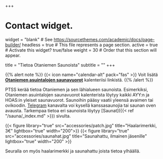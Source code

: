 +++
# Contact widget.
widget = "blank"  # See https://sourcethemes.com/academic/docs/page-builder/
headless = true  # This file represents a page section.
active = true  # Activate this widget? true/false
weight = 30  # Order that this section will appear.

title = "Tietoa Otaniemen Saunoista"
subtitle = ""
+++

{{% alert note %}}
{{< icon name="calendar-alt" pack="fas" >}} Voit lisätä [**Otaniemen asuintalojen saunavuorot**](https://calendar.google.com/calendar/embed?src=jpv0nr25o8389bl3mao4q3hb9s%40group.calendar.google.com) kalenteriisi linkistä.
{{% /alert %}}

PTSS kerää tietoa Otaniemen ja sen lähialueen saunoista. Esimerkiksi, Otaniemen asuintalojen saunavuorot kalenterista löytyy kaikki AYY:n ja HOAS:in yleiset saunavuorot. Saunoihin pääsy vaatii yleensä avaimen tai ovikoodin. [Telegram](https://t.me/PTSSry) kanavalta voi kysellä kanssasaunojia tai saunan oven avausta. Tarkempaa tietoa eri saunoista löytyy [Saunat]({{< ref "/sauna/_index.md" >}}) sivulta.

<div class="col-12 col-lg-8">
<div class="row text-center">
{{< figure library="true" src="accessories/patch.jpg" title="Haalarimerkki, 3€" lightbox="true" width="200">}}
{{< figure library="true" src="accessories/saunahat.jpg" title="Saunahattu, ilmainen jäsenille" lightbox="true" width="200" >}}
</div>
</div>

Seuralla on myös haalarimerkki ja saunahattu joista tietoa ylhäällä.

